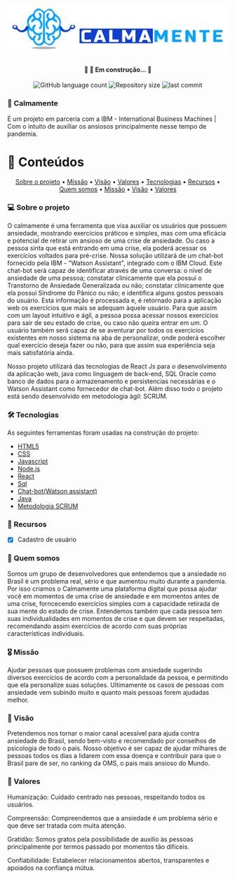 <h1 align="center">
    <img alt="#Calmamente" title="#Calmamanete" src="./img/logo.png" />
</h1>
<h4 align="center"> 
	🚧 🚀 Em construção... 🚧
</h4>

<p align="center">
  <img alt="GitHub language count" src="https://img.shields.io/static/v1?label=languague&message=4&color=blue&style=for-the-badge&logo=ghost">
  
  <img alt="Repository size" src="https://img.shields.io/static/v1?label=repo-size&message=14.5mb&color=blue&style=for-the-badge&logo=ghost">
  
  <img alt="last commit" src="https://img.shields.io/static/v1?label=last-commit&message=August 2021&color=blue&style=for-the-badge&logo=ghost">
</p>

### 🧠 Calmamente
<p>É um projeto em parceria com a IBM - International Business Machines | Com o intuito de auxíliar os ansiosos principalmente nesse tempo de pandemia.</p>

🚀 Conteúdos
===================
<p align="center">
 <a href="#-sobre-o-projeto">Sobre o projeto</a> •
 <a href="#-missão">Missão</a> • 
 <a href="#-visão">Visão</a> • 
 <a href="#-valores">Valores</a> • 
 <a href="#-tecnologias">Tecnologias</a> • 
 <a href="#-recursos">Recursos</a> • 
 <a href="#-quem-somos">Quem somos</a> • 
 <a href="#-missão">Missão</a> • 
 <a href="#-visão">Visão</a> • 
 <a href="#-valores">Valores</a> 
</p>

### 💻 Sobre o projeto
O calmamente é uma ferramenta que visa auxiliar os usuários que possuem ansiedade, mostrando exercícios práticos e simples, mas com uma eficácia e potencial de retirar um ansioso de uma crise de ansiedade. Ou caso a pessoa sinta que está entrando em uma crise, ela poderá acessar os exercícios voltados para pré-crise.
Nossa solução utilizará de um chat-bot fornecido pela IBM - "Watson Assistant", integrado com o IBM Cloud. Este chat-bot será capaz de identificar através de uma conversa: o nível de ansiedade de uma pessoa; constatar clinicamente que ela possui o Transtorno de Ansiedade Generalizada ou não; constatar clinicamente que ela possui Síndrome do Pânico ou não; e identifica alguns gostos pessoais do usuário. Esta informação é processada e, é retornado para a aplicação web os exercícios que mais se adequam àquele usuário.
Para que assim com um layout intuitivo e ágil, a pessoa possa acessar nossos exercícios para sair de seu estado de crise, ou caso não queira entrar em um. O usuário também será capaz de se aventurar por todos os exercícios existentes em nosso sistema na aba de personalizar, onde poderá escolher qual exercício deseja fazer ou não, para que assim sua experiência seja mais satisfatória ainda.

Nosso projeto utilizará das tecnologias de React Js para o desenvolvimento da aplicação web, java como linguagem de back-end, SQL Oracle como banco de dados para o armazenamento e persistencias necessárias e o Watson Assistant como fornecedor de chat-bot. Além disso todo o projeto está sendo desenvolvido em metodologia ágil: SCRUM.

### 🛠 Tecnologias

As seguintes ferramentas foram usadas na construção do projeto:

- [HTML5](https://www.devmedia.com.br/o-que-e-o-html5/25820)
- [CSS](https://developer.mozilla.org/pt-BR/docs/Web/CSS0)
- [Javascript](https://developer.mozilla.org/pt-BR/docs/Web/JavaScript)
- [Node.js](https://nodejs.org/en/)
- [React](https://pt-br.reactjs.org/)
- [Sql](https://www.devmedia.com.br/guia/guia-completo-de-sql/38314)
- [Chat-bot(Watson assistant)](https://www.ibm.com/br-pt/cloud/watson-assistant)
- [Java](https://pt.wikipedia.org/wiki/Java_(linguagem_de_programa%C3%A7%C3%A3o))
- [Metodologia SCRUM](https://blog.contaazul.com/metodologia-scrum)

### 🧾 Recursos

- [x] Cadastro de usuário

### 👥 Quem somos

Somos um grupo de desenvolvedores que entendemos que a ansiedade no Brasil é um problema real, sério e que aumentou muito durante a pandemia. Por isso criamos o Calmamente uma plataforma digital que possa ajudar você em momentos de uma crise de ansiedade e em momentos antes de uma crise, forncecendo exercícios simples com a capacidade retirada de sua mente do estado de crise. Entendemos também que cada pessoa tem suas individualidades em momentos de crise e que devem ser respeitadas, recomendando assim exercícios de acordo com suas próprias características individuais.
### 🎖 Missão
Ajudar pessoas que possuem problemas com ansiedade sugerindo diversos exercícios de acordo com a personalidade da pessoa, e permitindo que ela personalize suas soluções. Ultimamente os casos de pessoas com ansiedade vem subindo muito e quanto mais pessoas forem ajudadas melhor.

### 👀 Visão
Pretendemos nos tornar o maior canal acessível para ajuda contra ansiedade do Brasil, sendo bem-visto e recomendado por conselhos de psicologia de todo o país. Nosso objetivo é ser capaz de ajudar milhares de pessoas todos os dias a lidarem com essa doença e contribuir para que o Brasil pare de ser, no ranking da OMS, o pais mais ansioso do Mundo.

### 👔 Valores
Humanização: Cuidado centrado nas pessoas, respeitando todos os usuários.

Compreensão: Compreendemos que a ansiedade é um problema sério e que deve ser tratada com muita atenção.

Gratidão: Somos gratos pela possibilidade de auxílio às pessoas principalmente por termos passado por momentos tão difíceis.

Confiabilidade: Estabelecer relacionamentos abertos, transparentes e apoiados na confiança mútua.
